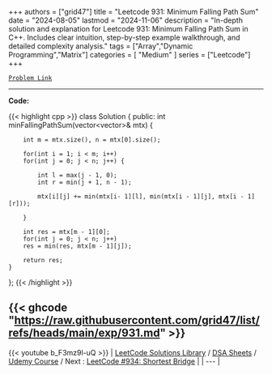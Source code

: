 
+++
authors = ["grid47"]
title = "Leetcode 931: Minimum Falling Path Sum"
date = "2024-08-05"
lastmod = "2024-11-06"
description = "In-depth solution and explanation for Leetcode 931: Minimum Falling Path Sum in C++. Includes clear intuition, step-by-step example walkthrough, and detailed complexity analysis."
tags = ["Array","Dynamic Programming","Matrix"]
categories = [
    "Medium"
]
series = ["Leetcode"]
+++



[`Problem Link`](https://leetcode.com/problems/minimum-falling-path-sum/description/)

---
**Code:**

{{< highlight cpp >}}
class Solution {
public:
    int minFallingPathSum(vector<vector<int>>& mtx) {
        
        int m = mtx.size(), n = mtx[0].size();

        for(int i = 1; i < m; i++)
        for(int j = 0; j < n; j++) {

            int l = max(j - 1, 0);
            int r = min(j + 1, n - 1);

            mtx[i][j] += min(mtx[i- 1][l], min(mtx[i - 1][j], mtx[i - 1][r]));

        }

        int res = mtx[m - 1][0];
        for(int j = 0; j < n; j++)
        res = min(res, mtx[m - 1][j]);

        return res;
    }
};
{{< /highlight >}}

{{< ghcode "https://raw.githubusercontent.com/grid47/list/refs/heads/main/exp/931.md" >}}
---
{{< youtube b_F3mz9l-uQ >}}
| [LeetCode Solutions Library](https://grid47.xyz/leetcode/) / [DSA Sheets](https://grid47.xyz/sheets/) / [Udemy Course](https://grid47.xyz/courses/) / Next : [LeetCode #934: Shortest Bridge](https://grid47.xyz/posts/leetcode-934-shortest-bridge-solution/) |
| --- |
